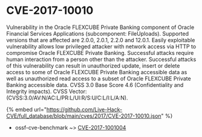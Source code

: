 # CVE-2017-10010

Vulnerability in the Oracle FLEXCUBE Private Banking component of Oracle Financial Services Applications (subcomponent: FileUploads). Supported versions that are affected are 2.0.0, 2.0.1, 2.2.0 and 12.0.1. Easily exploitable vulnerability allows low privileged attacker with network access via HTTP to compromise Oracle FLEXCUBE Private Banking. Successful attacks require human interaction from a person other than the attacker. Successful attacks of this vulnerability can result in unauthorized update, insert or delete access to some of Oracle FLEXCUBE Private Banking accessible data as well as unauthorized read access to a subset of Oracle FLEXCUBE Private Banking accessible data. CVSS 3.0 Base Score 4.6 (Confidentiality and Integrity impacts). CVSS Vector: (CVSS:3.0/AV:N/AC:L/PR:L/UI:R/S:U/C:L/I:L/A:N).

{% embed url="https://github.com/Live-Hack-CVE/full_database/blob/main/cves/2017/CVE-2017-10010.json" %}


* ossf-cve-benchmark ~> [CVE-2017-1001004](https://zeste.alice-snow.ru/2017/database/cve-2017-10010/cve-2017-1001004-ossf-cve-benchmark)